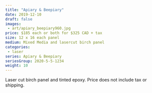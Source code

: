 ```yaml
---
title: "Apiary & Beepiary"
date: 2019-12-10
draft: false
images:
 - art/apiary_beepiary960.jpg
price: $185 each or both for $325 CAD + tax
size: 12 x 16 each panel
medium: Mixed Media and lasercut birch panel
categories:
 - laser
series: Apiary & Beepiary
seriesGroup: 2020-5-5-1234
weight: 10
---
```


Laser cut birch panel and tinted epoxy. Price does not include tax or shipping.
